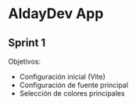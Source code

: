 # AldayDev App

## Sprint 1

Objetivos:

* Configuración inicial (Vite)
* Configuración de fuente principal
* Selección de colores principales
